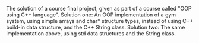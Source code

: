 The solution of a course final project, given as part of a course called "OOP using C++ language".
Solution one: An OOP implementation of a gym system, using simple arrays and char* structure types, instead of using C++ build-in data structure, and the C++ String class.
Solution two: The same implementation above, using std data structures and the String class.
